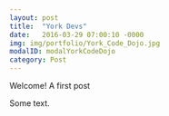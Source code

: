```yaml
---
layout: post
title:  "York Devs"
date:   2016-03-29 07:00:10 -0000
img: img/portfolio/York_Code_Dojo.jpg
modalID: modalYorkCodeDojo
category: Post
---
```

Welcome!  A first post

Some text.